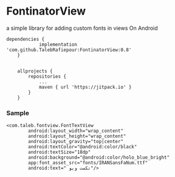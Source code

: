 # FontinatorView
a simple library for adding custom fonts in views On Android

```
dependencies {
	        implementation 'com.github.TalebRafiepour:FontinatorView:0.8'
	}
	
	
	allprojects {
		repositories {
			...
			maven { url 'https://jitpack.io' }
		}
	}
```

### Sample

```
<com.taleb.fontview.FontTextView
        android:layout_width="wrap_content"
        android:layout_height="wrap_content"
        android:layout_gravity="top|center"
        android:textColor="@android:color/black"
        android:textSize="18dp"
        android:background="@android:color/holo_blue_bright"
        app:font_asset_src="fonts/IRANSansFaNum.ttf"
        android:text=" تکست ویو"/>
